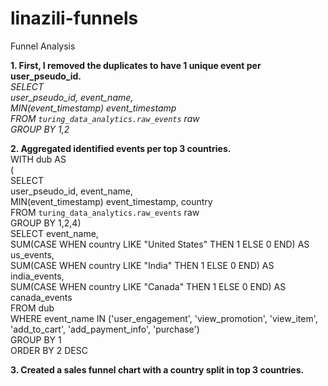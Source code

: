 # linazili-funnels
Funnel Analysis

**1. First, I removed the duplicates to have 1 unique event per user_pseudo_id.**<br>
     *SELECT <br>
            user_pseudo_id, event_name, <br> 
            MIN(event_timestamp) event_timestamp    <br>   FROM `turing_data_analytics.raw_events` raw <br>
      GROUP BY 1,2* <br>
      
**2. Aggregated identified events per top 3 countries.**<br>
    WITH dub AS <br>
    (<br>
     SELECT <br>
     user_pseudo_id, event_name, <br>
     MIN(event_timestamp) event_timestamp, country  <br>
     FROM `turing_data_analytics.raw_events` raw<br>
     GROUP BY 1,2,4)<br>
SELECT event_name,<br>
      SUM(CASE WHEN country LIKE "United States"  THEN 1 ELSE 0 END) AS us_events,<br>
      SUM(CASE WHEN country LIKE "India"  THEN 1 ELSE 0 END) AS india_events,<br>
      SUM(CASE WHEN country LIKE "Canada"  THEN 1 ELSE 0 END) AS canada_events<br>
FROM dub<br>
WHERE event_name IN ('user_engagement', 'view_promotion', 'view_item', 'add_to_cart', 'add_payment_info', 'purchase')<br>
GROUP BY 1 <br> 
ORDER BY 2 DESC<br>

**3. Created a sales funnel chart with a country split in top 3 countries.**
